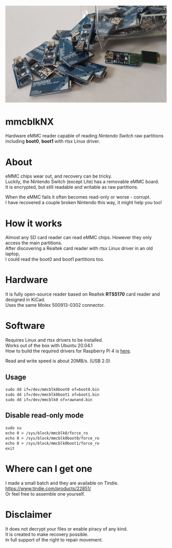 ![mmcblkNX](https://github.com/ignasurba/mmcblkNX/blob/main/images/mmcblkNX.jpg?raw=true)
# mmcblkNX
Hardware eMMC reader capable of reading *Nintendo Switch* raw partitions including **boot0**, **boot1** with rtsx Linux driver.

# About
eMMC chips wear out, and recovery can be tricky.  
Luckily, the Nintendo Switch (except Lite) has a removable eMMC board.  
It is encrypted, but still readable and writable as raw partitions.  
  
When the eMMC fails it often becomes read-only or worse - corrupt.  
I have recovered a couple broken Nintendo this way, it might help you too!

# How it works
Almost any SD card reader can read eMMC chips. However they only access the main partitions.  
After discovering a Realtek card reader with rtsx Linux driver in an old laptop,  
I could read the boot0 and boot1 partitions too.

# Hardware
It is fully open-source reader based on Realtek **RTS5170** card reader and designed in KiCad.  
Uses the same Molex 500913-0302 connector.

# Software
Requires Linux and rtsx drivers to be installed.  
Works out of the box with Ubuntu 20.04.1  
How to build the required drivers for Raspberry Pi 4 is [here](https://github.com/ignasurba/mmcblkNX/blob/main/raspberry4.md).
  
Read and write speed is about 20MB/s. (USB 2.0)

## Usage
```
sudo dd if=/dev/mmcblk0boot0 of=boot0.bin
sudo dd if=/dev/mmcblk0boot1 of=boot1.bin
sudo dd if=/dev/mmcblk0 of=rawnand.bin
```

## Disable read-only mode
```
sudo su
echo 0 > /sys/block/mmcblk0/force_ro
echo 0 > /sys/block/mmcblk0boot0/force_ro
echo 0 > /sys/block/mmcblk0boot1/force_ro
exit
```

# Where can I get one
I made a small batch and they are available on Tindie.  
https://www.tindie.com/products/22851/  
Or feel free to assemble one yourself.

# Disclaimer
It does not decrypt your files or enable piracy of any kind.  
It is created to make recovery possible.  
In full support of the right to repair movement.  
